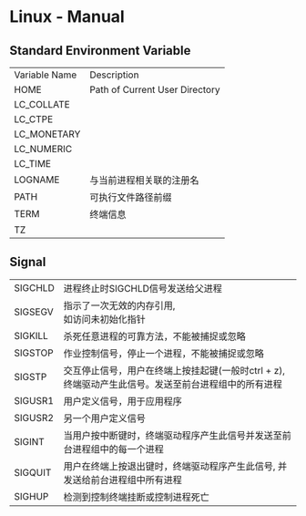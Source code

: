 # Linux - Manual

## Standard Environment Variable

<table>
    <tr>
       <td>Variable Name</td>
       <td>Description</td>
    </tr>
    <tr>
       <td>HOME</td>
       <td>Path of Current User Directory</td>
    </tr>
    <tr>
       <td>LC_COLLATE</td>
       <td></td>
    </tr>
    <tr>
       <td>LC_CTPE</td>
       <td></td>
    </tr>
    <tr>
       <td>LC_MONETARY</td>
       <td></td>
    </tr>
    <tr>
       <td>LC_NUMERIC</td>
       <td></td>
    </tr>
    <tr>
       <td>LC_TIME</td>
       <td></td>
    </tr>
    <tr>
       <td>LOGNAME</td>
       <td>与当前进程相关联的注册名</td>
    </tr>
    <tr>
       <td>PATH</td>
       <td>可执行文件路径前缀</td>
    </tr>
    <tr>
       <td>TERM</td>
       <td>终端信息</td>
    </tr>
    <tr>
       <td>TZ</td>
       <td></td>
    </tr>
</table>

## Signal

<table>
    <tr>
        <td>SIGCHLD</td>
        <td>进程终止时SIGCHLD信号发送给父进程</td>
    </tr>
    <tr>
        <td>SIGSEGV</td>
        <td>指示了一次无效的内存引用, <br>如访问未初始化指针</td>
    </tr>
    <tr>
        <td>SIGKILL</td>
        <td>杀死任意进程的可靠方法，不能被捕捉或忽略</td>
    </tr>
    <tr>
        <td>SIGSTOP</td>
        <td>作业控制信号，停止一个进程，不能被捕捉或忽略</td>
    </tr>
    <tr>
        <td>SIGSTP</td>
        <td>交互停止信号，用户在终端上按挂起键(一般时ctrl + z), 终端驱动产生此信号。发送至前台进程组中的所有进程</td>
    </tr>
    <tr>
        <td>SIGUSR1</td>
        <td>用户定义信号，用于应用程序</td>
    </tr>
    <tr>
        <td>SIGUSR2</td>
        <td>另一个用户定义信号</td>
    </tr>
    <tr>
        <td>SIGINT</td>
        <td>当用户按中断键时，终端驱动程序产生此信号并发送至前台进程组中的每一个进程</td>
    </tr>
    <tr>
        <td>SIGQUIT</td>
        <td>用户在终端上按退出键时，终端驱动程序产生此信号, 并发送给前台进程组中所有进程</td>
    </tr>
    <tr>
        <td>SIGHUP</td>
        <td>检测到控制终端挂断或控制进程死亡</td>
    </tr>
</table>
